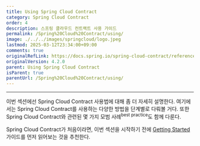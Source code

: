 ```yaml
---
title: Using Spring Cloud Contract
category: Spring Cloud Contract
order: 4
description: 스프링 클라우드 컨트랙트 사용 가이드
permalink: /Spring%20Cloud%20Contract/using/
image: ./../../images/springcloud/logo.jpeg
lastmod: 2025-03-12T23:34:00+09:00
comments: true
originalRefLink: https://docs.spring.io/spring-cloud-contract/reference/4.2.0/using.html
originalVersion: 4.2.0
parent: Using Spring Cloud Contract
isParent: true
parentUrl: /Spring%20Cloud%20Contract/using/
---
```


---

이번 섹션에선 Spring Cloud Contract 사용법에 대해 좀 더 자세히 설명한다. 여기에서는 Spring Cloud Contract를 사용하는 다양한 방법을 단계별로 다뤄볼 거다. 또한 Spring Cloud Contract와 관련된 몇 가지 모범 사례<sup>best practice</sup>도 함께 다룬다.

Spring Cloud Contract가 처음이라면, 이번 섹션을 시작하기 전에 [Getting Started](../getting-started) 가이드를 먼저 읽어보는 것을 추천한다.
